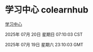 # 学习中心 colearnhub
[学习中心](http://219.139.199.4:56308/colearnhub/)

2025年 07月 20日 星期日 07:10:03 CST

2025年 07月 19日 星期六 23:10:03 GMT
